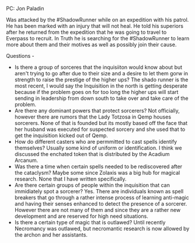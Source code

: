 PC: Jon
Paladin

Was attacked by the #ShadowRunner while on an expedition with his patrol. He has been marked with an injury that will not heal. He told his superiors after he returned from the expedition that he was going to travel to Everpass to recruit. In Truth he is searching for the #ShadowRunner to learn more about them and their motives as well as possibly join their cause. 

Questions - 
 - Is there a group of sorceres that the inquisiiton would know about but aren't trying to go after due to their size and a desire to let them gorw in strength to raise the prestige of the higher ups? The shado runner is the most recent, I would say the Inquisition in the north is getting desperate because if the problem goes on for too long the higher ups will start sending in leadership from down south to take over and take care of the problem. 
 - Are there any dominant powers that protect sorcerers? Not officially, however there are rumors that the Lady Totzosa in Qemp houses sorcerers. None of that is founded but its mostly based off the face that her husband was executed for suspected sorcery and she used that to get the inquisition kicked out of Qemp. 
 - How do different casters who are permmitted to cast spells identify themselves? Usually some kind of uniform or identification. I think we discussed the enchated token that is distributed by the Acadium Arcanum. 
 - Was there a time when certain spells needed to be rediscovered after the cataclysm? Maybe some since Zolaxis was a big hub for magical research. None that I have written specifically.
 - Are there certain groups of people within the inquisition that can immidiately spot a sorcerer? Yes. There are individuals known as spell breakers that go through a rather intense process of learning anti-magic and having their senses enhanced to detect the presence of a sorcerer. However there are not many of them and since they are a rather new development and are reserved for high need situations. 
 - Is there a certain type of magic that is outlawed? Until recently Necromancy was outlawed, but necromantic research is now allowed by the archon and her assistants. 

